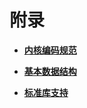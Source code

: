 # 附录



- **[内核编码规范](kernel-mini-appx-code.md)**

- **[基本数据结构](kernel-mini-appx-data-list.md)**

- **[标准库支持](kernel-mini-appx-lib.md)**